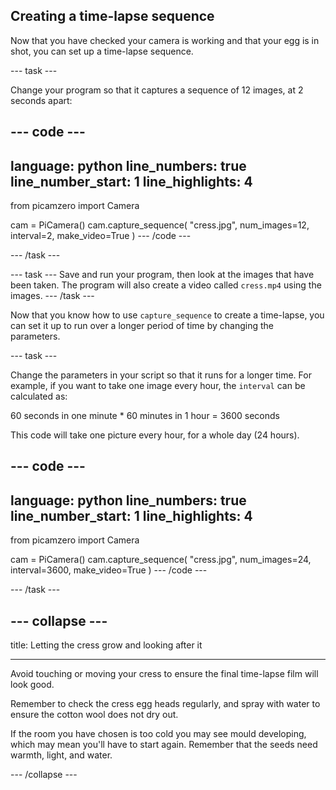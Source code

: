 ## Creating a time-lapse sequence

Now that you have checked your camera is working and that your egg is in shot, you can set up a time-lapse sequence. 

--- task ---

Change your program so that it captures a sequence of 12 images, at 2 seconds apart:

--- code ---
---
language: python
line_numbers: true
line_number_start: 1
line_highlights: 4
---
from picamzero import Camera

cam = PiCamera()
cam.capture_sequence(
        "cress.jpg", 
        num_images=12, 
        interval=2, 
        make_video=True
)
--- /code ---

--- /task ---

--- task ---
Save and run your program, then look at the images that have been taken. The program will also create a video called `cress.mp4` using the images.
--- /task ---

Now that you know how to use `capture_sequence` to create a time-lapse, you can set it up to run over a longer period of time by changing the parameters.

--- task ---

Change the parameters in your script so that it runs for a longer time. For example, if you want to take one image every hour, the `interval` can be calculated as:

60 seconds in one minute * 60 minutes in 1 hour = 3600 seconds

This code will take one picture every hour, for a whole day (24 hours).

--- code ---
---
language: python
line_numbers: true
line_number_start: 1
line_highlights: 4
---
from picamzero import Camera

cam = PiCamera()
cam.capture_sequence(
    "cress.jpg", 
    num_images=24, 
    interval=3600, 
    make_video=True
)
--- /code ---

--- /task ---

--- collapse ---
---

title: Letting the cress grow and looking after it

---

Avoid touching or moving your cress to ensure the final time-lapse film will look good.

Remember to check the cress egg heads regularly, and spray with water to ensure the cotton wool does not dry out.

If the room you have chosen is too cold you may see mould developing, which may mean you'll have to start again. Remember that the seeds need warmth, light, and water.

--- /collapse ---



